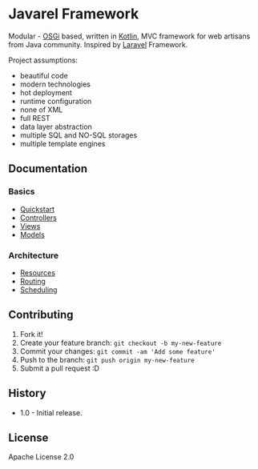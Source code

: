 # Javarel Framework

Modular - [OSGi](https://www.osgi.org) based, written in [Kotlin](https://kotlinlang.org), MVC framework for web artisans from Java community.
Inspired by [Laravel](https://laravel.com) Framework.

Project assumptions:

* beautiful code
* modern technologies
* hot deployment
* runtime configuration
* none of XML
* full REST
* data layer abstraction
* multiple SQL and NO-SQL storages
* multiple template engines

## Documentation

### Basics

* [Quickstart](doc/quickstart.md)
* [Controllers](doc/controllers.md)
* [Views](doc/views.md)
* [Models](doc/models.md)

### Architecture

* [Resources](doc/resources.md)
* [Routing](doc/routing.md)
* [Scheduling](doc/scheduling.md)

## Contributing

1. Fork it!
2. Create your feature branch: `git checkout -b my-new-feature`
3. Commit your changes: `git commit -am 'Add some feature'`
4. Push to the branch: `git push origin my-new-feature`
5. Submit a pull request :D

## History

* 1.0 - Initial release.

## License

Apache License 2.0